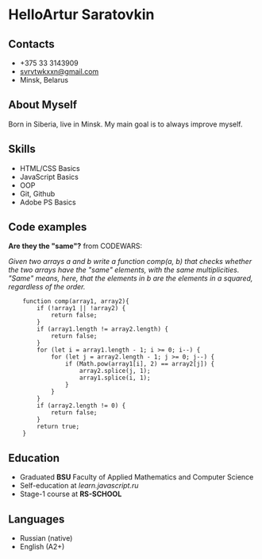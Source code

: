 # HelloArtur Saratovkin

## Contacts
* +375 33 3143909
* svrvtwkxxn@gmail.com
* Minsk, Belarus

## About Myself
Born in Siberia, live in Minsk. My main goal is to always improve myself.

## Skills
* HTML/CSS Basics
* JavaScript Basics
* OOP 
* Git, Github
* Adobe PS Basics 

## Code examples
**Are they the "same"?** from CODEWARS:

*Given two arrays a and b write a function comp(a, b) that checks whether the two arrays have the "same" elements, with the same multiplicities. "Same" means, here, that the elements in b are the elements in a squared, regardless of the order.*

```
    function comp(array1, array2){
        if (!array1 || !array2) {
            return false;
        }
        if (array1.length != array2.length) {
            return false;
        }
        for (let i = array1.length - 1; i >= 0; i--) {
            for (let j = array2.length - 1; j >= 0; j--) {
                if (Math.pow(array1[i], 2) == array2[j]) {
                    array2.splice(j, 1);
                    array1.splice(i, 1);
                }
            }
        }
        if (array2.length != 0) {
            return false;
        }
        return true;
    }
```

## Education
* Graduated **BSU** Faculty of Applied Mathematics and Computer Science
* Self-education at *learn.javascript.ru*
* Stage-1 course at **RS-SCHOOL**

## Languages
* Russian (native)
* English (A2+)